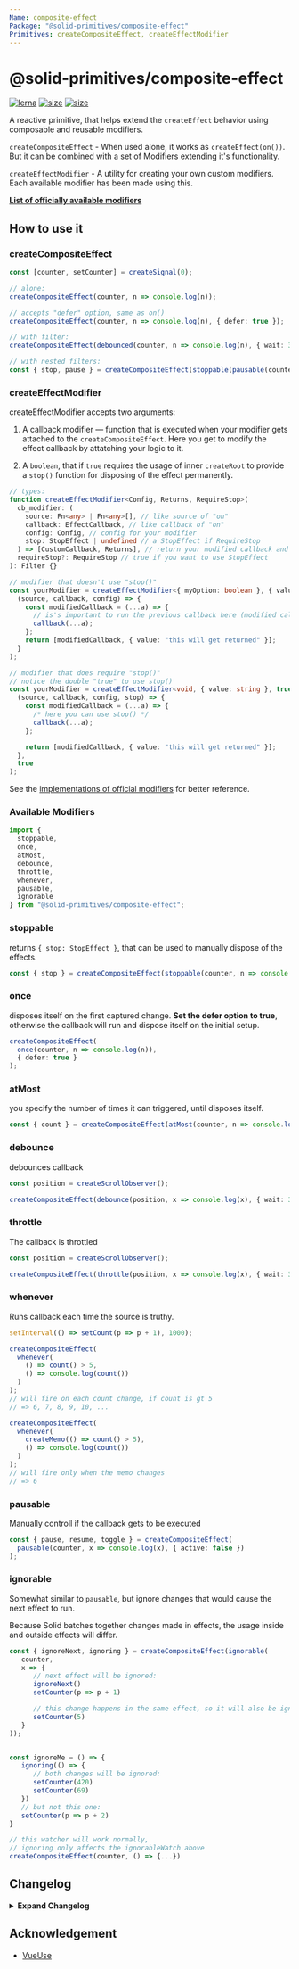 ```yaml
---
Name: composite-effect
Package: "@solid-primitives/composite-effect"
Primitives: createCompositeEffect, createEffectModifier
---
```


# @solid-primitives/composite-effect

[![lerna](https://img.shields.io/badge/maintained%20with-lerna-cc00ff.svg)](https://lerna.js.org/)
[![size](https://img.shields.io/bundlephobia/minzip/@solid-primitives/composite-effect)](https://bundlephobia.com/package/@solid-primitives/composite-effect)
[![size](https://img.shields.io/npm/v/@solid-primitives/composite-effect)](https://www.npmjs.com/package/@solid-primitives/composite-effect)

A reactive primitive, that helps extend the `createEffect` behavior using composable and reusable modifiers.

`createCompositeEffect` - When used alone, it works as `createEffect(on())`. But it can be combined with a set of Modifiers extending it's functionality.

`createEffectModifier` - A utility for creating your own custom modifiers. Each available modifier has been made using this.

[**List of officially available modifiers**](#available-modifiers)

## How to use it

### createCompositeEffect

```ts
const [counter, setCounter] = createSignal(0);

// alone:
createCompositeEffect(counter, n => console.log(n));

// accepts "defer" option, same as on()
createCompositeEffect(counter, n => console.log(n), { defer: true });

// with filter:
createCompositeEffect(debounced(counter, n => console.log(n), { wait: 300 }));

// with nested filters:
const { stop, pause } = createCompositeEffect(stoppable(pausable(counter, n => console.log(n))));
```

### createEffectModifier

createEffectModifier accepts two arguments:

1. A callback modifier — function that is executed when your modifier gets attached to the `createCompositeEffect`. Here you get to modify the effect callback by attatching your logic to it.

2. A `boolean`, that if `true` requires the usage of inner `createRoot` to provide a `stop()` function for disposing of the effect permanently.

```ts
// types:
function createEffectModifier<Config, Returns, RequireStop>(
  cb_modifier: (
    source: Fn<any> | Fn<any>[], // like source of "on"
    callback: EffectCallback, // like callback of "on"
    config: Config, // config for your modifier
    stop: StopEffect | undefined // a StopEffect if RequireStop
  ) => [CustomCallback, Returns], // return your modified callback and custom return values
  requireStop?: RequireStop // true if you want to use StopEffect
): Filter {}

// modifier that doesn't use "stop()"
const yourModifier = createEffectModifier<{ myOption: boolean }, { value: string }>(
  (source, callback, config) => {
    const modifiedCallback = (...a) => {
      // is's important to run the previous callback here (modified callback of previous modifier)
      callback(...a);
    };
    return [modifiedCallback, { value: "this will get returned" }];
  }
);

// modifier that does require "stop()"
// notice the double "true" to use stop()
const yourModifier = createEffectModifier<void, { value: string }, true>(
  (source, callback, config, stop) => {
    const modifiedCallback = (...a) => {
      /* here you can use stop() */
      callback(...a);
    };

    return [modifiedCallback, { value: "this will get returned" }];
  },
  true
);
```

See the [implementations of official modifiers](https://github.com/davedbase/solid-primitives/blob/main/packages/composite-effect/src/modifiers.ts) for better reference.

### Available Modifiers

```ts
import {
  stoppable,
  once,
  atMost,
  debounce,
  throttle,
  whenever,
  pausable,
  ignorable
} from "@solid-primitives/composite-effect";
```

### stoppable

returns `{ stop: StopEffect }`, that can be used to manually dispose of the effects.

```ts
const { stop } = createCompositeEffect(stoppable(counter, n => console.log(n)));
```

### once

disposes itself on the first captured change. **Set the defer option to true**, otherwise the callback will run and dispose itself on the initial setup.

```ts
createCompositeEffect(
  once(counter, n => console.log(n)),
  { defer: true }
);
```

### atMost

you specify the number of times it can triggered, until disposes itself.

```ts
const { count } = createCompositeEffect(atMost(counter, n => console.log(n), { limit: 8 }));
```

### debounce

debounces callback

```ts
const position = createScrollObserver();

createCompositeEffect(debounce(position, x => console.log(x), { wait: 300 }));
```

### throttle

The callback is throttled

```ts
const position = createScrollObserver();

createCompositeEffect(throttle(position, x => console.log(x), { wait: 300 }));
```

### whenever

Runs callback each time the source is truthy.

```ts
setInterval(() => setCount(p => p + 1), 1000);

createCompositeEffect(
  whenever(
    () => count() > 5,
    () => console.log(count())
  )
);
// will fire on each count change, if count is gt 5
// => 6, 7, 8, 9, 10, ...

createCompositeEffect(
  whenever(
    createMemo(() => count() > 5),
    () => console.log(count())
  )
);
// will fire only when the memo changes
// => 6
```

### pausable

Manually controll if the callback gets to be executed

```ts
const { pause, resume, toggle } = createCompositeEffect(
  pausable(counter, x => console.log(x), { active: false })
);
```

### ignorable

Somewhat similar to `pausable`, but ignore changes that would cause the next effect to run.

Because Solid batches together changes made in effects, the usage inside and outside effects will differ.

```ts
const { ignoreNext, ignoring } = createCompositeEffect(ignorable(
   counter,
   x => {
      // next effect will be ignored:
      ignoreNext()
      setCounter(p => p + 1)

      // this change happens in the same effect, so it will also be ignored
      setCounter(5)
   }
));


const ignoreMe = () => {
   ignoring(() => {
      // both changes will be ignored:
      setCounter(420)
      setCounter(69)
   })
   // but not this one:
   setCounter(p => p + 2)
}

// this watcher will work normally,
// ignoring only affects the ignorableWatch above
createCompositeEffect(counter, () => {...})
```

## Changelog

<details>
<summary><b>Expand Changelog</b></summary>

1.0.0

Initial realease

</details>

## Acknowledgement

- [VueUse](https://vueuse.org)
